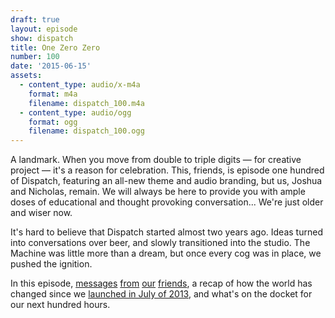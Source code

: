```yaml
---
draft: true
layout: episode
show: dispatch
title: One Zero Zero
number: 100
date: '2015-06-15'
assets:
  - content_type: audio/x-m4a
    format: m4a
    filename: dispatch_100.m4a
  - content_type: audio/ogg
    format: ogg
    filename: dispatch_100.ogg
---
```

A landmark. When you move from double to triple digits &mdash; for creative project &mdash; it's a reason for celebration. This, friends, is episode one hundred of Dispatch, featuring an all-new theme and audio branding, but us, Joshua and Nicholas, remain. We will always be here to provide you with ample doses of educational and thought provoking conversation... We're just older and wiser now.

It's hard to believe that Dispatch started almost two years ago. Ideas turned into conversations over beer, and slowly transitioned into the studio. The Machine was little more than a dream, but once every cog was in place, we pushed the ignition.

In this episode, [messages](http://machine.fm/chillcast) [from](http://craftbelly.com) [our](http://cinchel.com) [friends](http://colinmorris.net), a recap of how the world has changed since we [launched in July of 2013](http://machine.fm/dispatch/1), and what's on the docket for our next hundred hours.